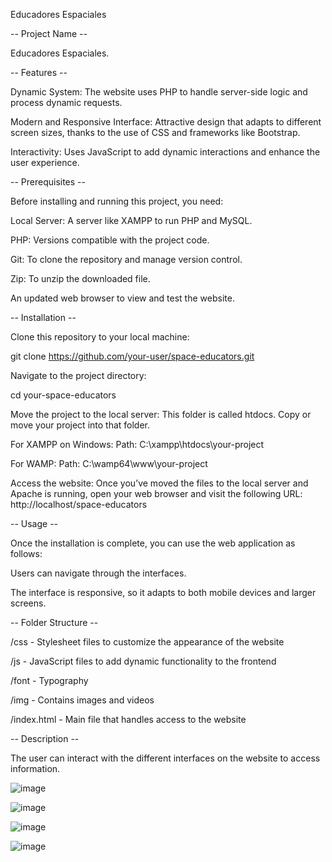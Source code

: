 Educadores Espaciales

-- Project Name --

Educadores Espaciales.

-- Features --

Dynamic System: The website uses PHP to handle server-side logic and process dynamic requests.

Modern and Responsive Interface: Attractive design that adapts to different screen sizes, thanks to the use of CSS and frameworks like Bootstrap.

Interactivity: Uses JavaScript to add dynamic interactions and enhance the user experience.

-- Prerequisites --

Before installing and running this project, you need:

Local Server: A server like XAMPP to run PHP and MySQL.

PHP: Versions compatible with the project code.

Git: To clone the repository and manage version control.

Zip: To unzip the downloaded file.

An updated web browser to view and test the website.

-- Installation --

Clone this repository to your local machine:

git clone https://github.com/your-user/space-educators.git

Navigate to the project directory:

cd your-space-educators

Move the project to the local server: This folder is called htdocs. Copy or move your project into that folder.

For XAMPP on Windows: Path: C:\xampp\htdocs\your-project

For WAMP: Path: C:\wamp64\www\your-project

Access the website: Once you’ve moved the files to the local server and Apache is running, open your web browser and visit the following URL: http://localhost/space-educators

-- Usage --

Once the installation is complete, you can use the web application as follows:

Users can navigate through the interfaces.

The interface is responsive, so it adapts to both mobile devices and larger screens.

-- Folder Structure --

/css - Stylesheet files to customize the appearance of the website

/js - JavaScript files to add dynamic functionality to the frontend

/font - Typography

/img - Contains images and videos

/index.html - Main file that handles access to the website

-- Description --

The user can interact with the different interfaces on the website to access information.

![image](https://github.com/user-attachments/assets/0905f8a2-ea32-42bf-807c-9d95215e5c51)

![image](https://github.com/user-attachments/assets/5627b58d-81de-43d9-acd3-e473ac2fc705)

![image](https://github.com/user-attachments/assets/6279f0e2-83be-4694-b401-2ebb4271f947)

![image](https://github.com/user-attachments/assets/64d8c5a9-0134-4b36-abc9-e3c6a2cef1fe)




